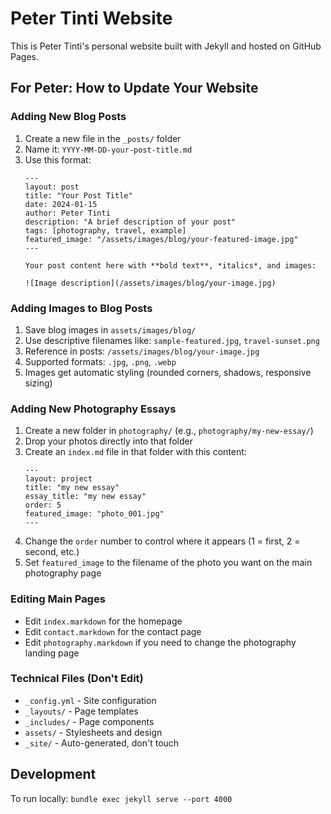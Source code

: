 # Peter Tinti Website

This is Peter Tinti's personal website built with Jekyll and hosted on GitHub Pages.

## For Peter: How to Update Your Website

### Adding New Blog Posts
1. Create a new file in the `_posts/` folder
2. Name it: `YYYY-MM-DD-your-post-title.md`
3. Use this format:
   ```
   ---
   layout: post
   title: "Your Post Title"
   date: 2024-01-15
   author: Peter Tinti
   description: "A brief description of your post"
   tags: [photography, travel, example]
   featured_image: "/assets/images/blog/your-featured-image.jpg"
   ---
   
   Your post content here with **bold text**, *italics*, and images:
   
   ![Image description](/assets/images/blog/your-image.jpg)
   ```

### Adding Images to Blog Posts
1. Save blog images in `assets/images/blog/`
2. Use descriptive filenames like: `sample-featured.jpg`, `travel-sunset.png`
3. Reference in posts: `/assets/images/blog/your-image.jpg`
4. Supported formats: `.jpg`, `.png`, `.webp`
5. Images get automatic styling (rounded corners, shadows, responsive sizing)

### Adding New Photography Essays
1. Create a new folder in `photography/` (e.g., `photography/my-new-essay/`)
2. Drop your photos directly into that folder
3. Create an `index.md` file in that folder with this content:
   ```
   ---
   layout: project
   title: "my new essay"
   essay_title: "my new essay"
   order: 5
   featured_image: "photo_001.jpg"
   ---
   ```
4. Change the `order` number to control where it appears (1 = first, 2 = second, etc.)
5. Set `featured_image` to the filename of the photo you want on the main photography page

### Editing Main Pages
- Edit `index.markdown` for the homepage
- Edit `contact.markdown` for the contact page
- Edit `photography.markdown` if you need to change the photography landing page

### Technical Files (Don't Edit)
- `_config.yml` - Site configuration
- `_layouts/` - Page templates
- `_includes/` - Page components
- `assets/` - Stylesheets and design
- `_site/` - Auto-generated, don't touch

## Development
To run locally: `bundle exec jekyll serve --port 4000`